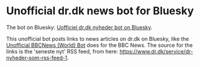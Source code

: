 # Unofficial dr.dk news bot for Bluesky

The bot on Bluesky: [Uofficiel dr.dk nyheder bot on Bluesky](https://bsky.app/profile/drdk-nyheder-bot.bsky.social).

This unofficial bot posts links to news articles on dr.dk on Bluesky, like the [Unofficial BBCNews (World) Bot](https://bsky.app/profile/bbcnews-world-rss.bsky.social) does for the BBC News. The source for the links is the 'seneste nyt' RSS feed, from here: https://www.dr.dk/service/dr-nyheder-som-rss-feed-1.
